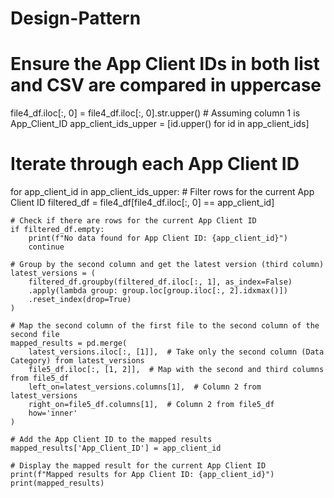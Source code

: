 # Design-Pattern


# Ensure the App Client IDs in both list and CSV are compared in uppercase
file4_df.iloc[:, 0] = file4_df.iloc[:, 0].str.upper()  # Assuming column 1 is App_Client_ID
app_client_ids_upper = [id.upper() for id in app_client_ids]

# Iterate through each App Client ID
for app_client_id in app_client_ids_upper:
    # Filter rows for the current App Client ID
    filtered_df = file4_df[file4_df.iloc[:, 0] == app_client_id]

    # Check if there are rows for the current App Client ID
    if filtered_df.empty:
        print(f"No data found for App Client ID: {app_client_id}")
        continue

    # Group by the second column and get the latest version (third column)
    latest_versions = (
        filtered_df.groupby(filtered_df.iloc[:, 1], as_index=False)
        .apply(lambda group: group.loc[group.iloc[:, 2].idxmax()])
        .reset_index(drop=True)
    )

    # Map the second column of the first file to the second column of the second file
    mapped_results = pd.merge(
        latest_versions.iloc[:, [1]],  # Take only the second column (Data Category) from latest_versions
        file5_df.iloc[:, [1, 2]],  # Map with the second and third columns from file5_df
        left_on=latest_versions.columns[1],  # Column 2 from latest_versions
        right_on=file5_df.columns[1],  # Column 2 from file5_df
        how='inner'
    )

    # Add the App Client ID to the mapped results
    mapped_results['App_Client_ID'] = app_client_id

    # Display the mapped result for the current App Client ID
    print(f"Mapped results for App Client ID: {app_client_id}")
    print(mapped_results)
